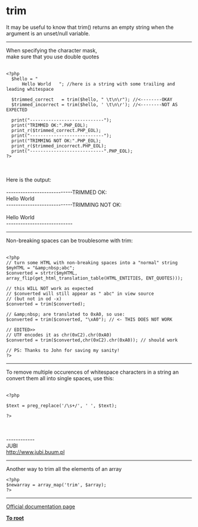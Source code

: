 # trim



It may be useful to know that trim() returns an empty string when the argument is an unset/null variable.  

---

When specifying the character mask, <br>make sure that you use double quotes<br><br>

```
<?php
  $hello = " 
      Hello World   "; //here is a string with some trailing and leading whitespace

  $trimmed_correct   = trim($hello, " \t\n\r"); //<--------OKAY
  $trimmed_incorrect = trim($hello, ' \t\n\r'); //<--------NOT AS EXPECTED

  print("----------------------------");
  print("TRIMMED OK:".PHP_EOL);
  print_r($trimmed_correct.PHP_EOL);
  print("----------------------------");
  print("TRIMMING NOT OK:".PHP_EOL);
  print_r($trimmed_incorrect.PHP_EOL);
  print("----------------------------".PHP_EOL);
?>
```
<br><br>Here is the output:<br><br>----------------------------TRIMMED OK:<br>Hello World<br>----------------------------TRIMMING NOT OK:<br><br>      Hello World<br>----------------------------  

---

Non-breaking spaces can be troublesome with trim:<br><br>

```
<?php
// turn some HTML with non-breaking spaces into a "normal" string
$myHTML = "&amp;nbsp;abc";
$converted = strtr($myHTML, array_flip(get_html_translation_table(HTML_ENTITIES, ENT_QUOTES)));

// this WILL NOT work as expected
// $converted will still appear as " abc" in view source
// (but not in od -x)
$converted = trim($converted);

// &amp;nbsp; are translated to 0xA0, so use:
$converted = trim($converted, "\xA0"); // <- THIS DOES NOT WORK

// EDITED>>
// UTF encodes it as chr(0xC2).chr(0xA0)
$converted = trim($converted,chr(0xC2).chr(0xA0)); // should work

// PS: Thanks to John for saving my sanity!
?>
```
  

---

To remove multiple occurences of whitespace characters in a string an convert them all into single spaces, use this:<br><br>

```
<?php

$text = preg_replace('/\s+/', ' ', $text);

?>
```
<br><br>------------<br>JUBI<br>http://www.jubi.buum.pl  

---

Another way to trim all the elements of an array<br>

```
<?php
$newarray = array_map('trim', $array);
?>
```
  

---

[Official documentation page](https://www.php.net/manual/en/function.trim.php)

**[To root](/README.md)**